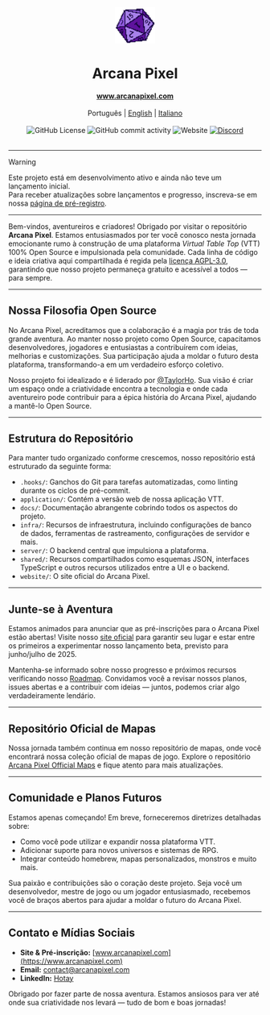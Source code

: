 <div align="center">
  <a href="https://www.arcanapixel.com" target="_blank"><img src="./apps/website/src/assets/static/pixel-d20.png" alt="d20" width="80" /></a>
  <h1>Arcana Pixel</h1>
</div>

<div align="center">
  <strong><a href="https://www.arcanapixel.com">www.arcanapixel.com</a></strong>
  <br/><br/>
  <span>Português</span> | <a href="./README.md">English</a> | <a href="./README.it.md">Italiano</a>
  <br/><br/>
  <img alt="GitHub License" src="https://img.shields.io/github/license/hotaydev/arcana-pixel?color=1ad56f">
  <img alt="GitHub commit activity" src="https://img.shields.io/github/commit-activity/m/hotaydev/arcana-pixel">
  <img alt="Website" src="https://img.shields.io/website?url=https%3A%2F%2Fwww.arcanapixel.com">
  <a href="https://discord.gg/cvWUW2yMPM"><img alt="Discord" src="https://img.shields.io/badge/Chat-Discord-7289da"></a>
  <br/><br/>
</div>

---

> [!WARNING]  
> Este projeto está em desenvolvimento ativo e ainda não teve um lançamento inicial.  
> Para receber atualizações sobre lançamentos e progresso, inscreva-se em nossa [página de pré-registro](https://www.arcanapixel.com/#still-in-development).

---

Bem-vindos, aventureiros e criadores!
Obrigado por visitar o repositório **Arcana Pixel**. Estamos entusiasmados por ter você conosco nesta jornada emocionante rumo à construção de uma plataforma _Virtual Table Top_ (VTT) 100% Open Source e impulsionada pela comunidade. Cada linha de código e ideia criativa aqui compartilhada é regida pela [licença AGPL-3.0](./LICENSE), garantindo que nosso projeto permaneça gratuito e acessível a todos — para sempre.

---

## Nossa Filosofia Open Source

No Arcana Pixel, acreditamos que a colaboração é a magia por trás de toda grande aventura. Ao manter nosso projeto como Open Source, capacitamos desenvolvedores, jogadores e entusiastas a contribuírem com ideias, melhorias e customizações. Sua participação ajuda a moldar o futuro desta plataforma, transformando-a em um verdadeiro esforço coletivo.

Nosso projeto foi idealizado e é liderado por [@TaylorHo](https://github.om/TaylorHo/). Sua visão é criar um espaço onde a criatividade encontra a tecnologia e onde cada aventureiro pode contribuir para a épica história do Arcana Pixel, ajudando a mantê-lo Open Source.

---

## Estrutura do Repositório

Para manter tudo organizado conforme crescemos, nosso repositório está estruturado da seguinte forma:

- `.hooks/`: Ganchos do Git para tarefas automatizadas, como linting durante os ciclos de pré-commit.
- `application/`: Contém a versão web de nossa aplicação VTT.
- `docs/`: Documentação abrangente cobrindo todos os aspectos do projeto.
- `infra/`: Recursos de infraestrutura, incluindo configurações de banco de dados, ferramentas de rastreamento, configurações de servidor e mais.
- `server/`: O backend central que impulsiona a plataforma.
- `shared/`: Recursos compartilhados como esquemas JSON, interfaces TypeScript e outros recursos utilizados entre a UI e o backend.
- `website/`: O site oficial do Arcana Pixel.

---

## Junte-se à Aventura

Estamos animados para anunciar que as pré-inscrições para o Arcana Pixel estão abertas! Visite nosso [site oficial](https://www.arcanapixel.com) para garantir seu lugar e estar entre os primeiros a experimentar nosso lançamento beta, previsto para junho/julho de 2025.

Mantenha-se informado sobre nosso progresso e próximos recursos verificando nosso [Roadmap](https://github.com/orgs/hotaydev/projects/7). Convidamos você a revisar nossos planos, issues abertas e a contribuir com ideias — juntos, podemos criar algo verdadeiramente lendário.

---

## Repositório Oficial de Mapas

Nossa jornada também continua em nosso repositório de mapas, onde você encontrará nossa coleção oficial de mapas de jogo. Explore o repositório [Arcana Pixel Official Maps](https://github.com/hotaydev/arcana-pixel-official-maps) e fique atento para mais atualizações.

---

## Comunidade e Planos Futuros

Estamos apenas começando! Em breve, forneceremos diretrizes detalhadas sobre:

- Como você pode utilizar e expandir nossa plataforma VTT.
- Adicionar suporte para novos universos e sistemas de RPG.
- Integrar conteúdo homebrew, mapas personalizados, monstros e muito mais.

Sua paixão e contribuições são o coração deste projeto. Seja você um desenvolvedor, mestre de jogo ou um jogador entusiasmado, recebemos você de braços abertos para ajudar a moldar o futuro do Arcana Pixel.

---

## Contato e Mídias Sociais

- **Site & Pré-inscrição:** [www.arcanapixel.com](https://www.arcanapixel.com)
- **Email:** [contact@arcanapixel.com](mailto:contact@arcanapixel.com)
- **LinkedIn:** [Hotay](https://www.linkedin.com/company/hotay/)

Obrigado por fazer parte de nossa aventura. Estamos ansiosos para ver até onde sua criatividade nos levará — tudo de bom e boas jornadas!
